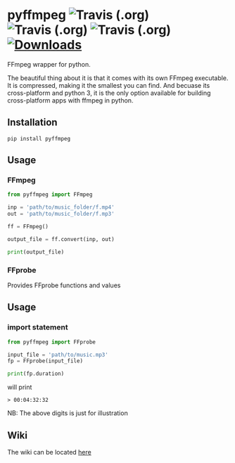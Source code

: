 # pyffmpeg    ![Travis (.org)](https://img.shields.io/travis/deuteronomy-works/pyffmpeg/build-linux?label=Linux&logo=linux&logoColor=white&style=for-the-badge)  ![Travis (.org)](https://img.shields.io/travis/deuteronomy-works/pyffmpeg/build-darwin?label=MacOs&logo=apple&style=for-the-badge)  ![Travis (.org)](https://img.shields.io/travis/deuteronomy-works/pyffmpeg/build-windows?label=Windows&logo=windows&style=for-the-badge)  [![Downloads](https://pepy.tech/badge/pyffmpeg)](https://pepy.tech/project/pyffmpeg)


FFmpeg wrapper for python.

The beautiful thing about it is that it comes with its own FFmpeg executable. It is compressed, making it the smallest you can find. And becuase its cross-platform and python 3, it is the only option available for building cross-platform apps with ffmpeg in python.

## Installation
    pip install pyffmpeg

## Usage
### FFmpeg
```python
from pyffmpeg import FFmpeg

inp = 'path/to/music_folder/f.mp4'
out = 'path/to/music_folder/f.mp3'

ff = FFmpeg()

output_file = ff.convert(inp, out)

print(output_file)

```

### FFprobe
Provides FFprobe functions and values

## Usage
### import statement
```python
from pyffmpeg import FFprobe

input_file = 'path/to/music.mp3'
fp = FFprobe(input_file)

print(fp.duration)
```
will print
```shell
> 00:04:32:32
```
NB: The above digits is just for illustration


## Wiki
The wiki can be located [here](https://github.com/deuteronomy-works/pyffmpeg/wiki)
